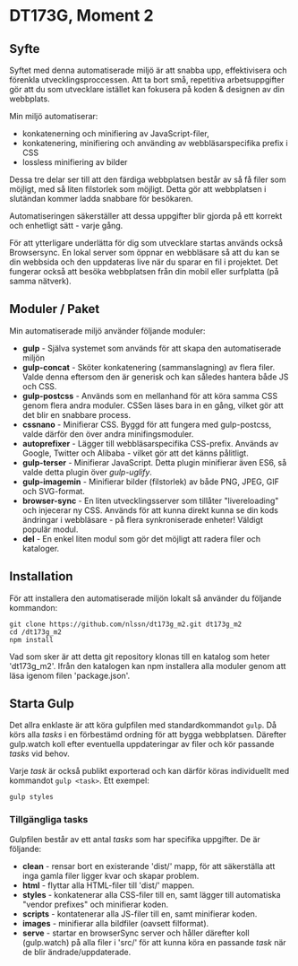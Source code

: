 # DT173G, Moment 2

## Syfte
Syftet med denna automatiserade miljö är att snabba upp, effektivisera och förenkla utvecklingsproccessen. Att ta bort små, repetitiva arbetsuppgifter gör att du som utvecklare istället kan fokusera på koden & designen av din webbplats. 

Min miljö automatiserar:
- konkatenerning och minifiering av JavaScript-filer,
- konkatenering, minifiering och använding av webbläsarspecifika prefix i CSS
- lossless minifiering av bilder

Dessa tre delar ser till att den färdiga webbplatsen består av så få filer som möjligt, med så liten filstorlek som möjligt. Detta gör att webbplatsen i slutändan kommer ladda snabbare för besökaren.

Automatiseringen säkerställer att dessa uppgifter blir gjorda på ett korrekt och enhetligt sätt - varje gång.

För att ytterligare underlätta för dig som utvecklare startas används också Browsersync. En lokal server som öppnar en webbläsare så att du kan se din webbsida och den uppdateras live när du sparar en fil i projektet. Det fungerar också att besöka webbplatsen från din mobil eller surfplatta (på samma nätverk).

## Moduler / Paket
Min automatiserade miljö använder följande moduler:
- **gulp** - Själva systemet som används för att skapa den automatiserade miljön
- **gulp-concat** - Sköter konkatenering (sammanslagning) av flera filer. Valde denna eftersom den är generisk och kan således hantera både JS och CSS.
- **gulp-postcss** - Används som en mellanhand för att köra samma CSS genom flera andra moduler. CSSen läses bara in en gång, vilket gör att det blir en snabbare process.
- **cssnano** - Minifierar CSS. Byggd för att fungera med gulp-postcss, valde därför den över andra minifingsmoduler.
- **autoprefixer** - Lägger till webbläsarspecifika CSS-prefix. Används av Google, Twitter och Alibaba - vilket gör att det känns pålitligt.
- **gulp-terser** - Minifierar JavaScript. Detta plugin minifierar även ES6, så valde detta plugin över _gulp-uglify_.
- **gulp-imagemin** - Minifierar bilder (filstorlek) av både PNG, JPEG, GIF och SVG-format.
- **browser-sync** - En liten utvecklingsserver som tillåter "livereloading" och injecerar ny CSS. Används för att kunna direkt kunna se din kods ändringar i webbläsare - på flera synkroniserade enheter! Väldigt populär modul.
- **del** - En enkel liten modul som gör det möjligt att radera filer och kataloger.

## Installation
För att installera den automatiserade miljön lokalt så använder du följande kommandon:

```
git clone https://github.com/nlssn/dt173g_m2.git dt173g_m2
cd /dt173g_m2
npm install
```

Vad som sker är att detta git repository klonas till en katalog som heter 'dt173g_m2'. Ifrån den katalogen kan npm installera alla moduler genom att läsa igenom filen 'package.json'. 

## Starta Gulp
Det allra enklaste är att köra gulpfilen med standardkommandot ``gulp``. Då körs alla _tasks_ i en förbestämd ordning för att bygga webbplatsen. Därefter gulp.watch koll efter eventuella uppdateringar av filer och kör passande _tasks_ vid behov.

Varje _task_ är också publikt exporterad och kan därför köras individuellt med kommandot ``gulp <task>``. Ett exempel:
```
gulp styles
```

### Tillgängliga tasks
Gulpfilen består av ett antal _tasks_ som har specifika uppgifter. De är följande:

- **clean** - rensar bort en existerande 'dist/' mapp, för att säkerställa att inga gamla filer ligger kvar och skapar problem.
- **html** - flyttar alla HTML-filer till 'dist/' mappen.
- **styles** - konkatenerar alla CSS-filer till en, samt lägger till automatiska "vendor prefixes" och minifierar koden.
- **scripts** - kontatenerar alla JS-filer till en, samt minifierar koden.
- **images** - minifierar alla bildfiler (oavsett filformat).
- **serve** - startar en browserSync server och håller därefter koll (gulp.watch) på alla filer i 'src/' för att kunna köra en passande _task_ när de blir ändrade/uppdaterade.
